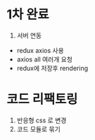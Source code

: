 # 1차 완료

1. 서버 연동

- redux axios 사용
- axios all 여러개 요청
- redux에 저장후 rendering

# 코드 리팩토링

1. 반응형 css 로 변경
2. 코드 모듈로 묶기
